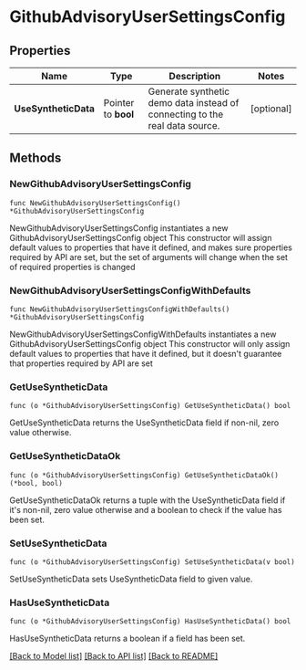 # GithubAdvisoryUserSettingsConfig

## Properties

Name | Type | Description | Notes
------------ | ------------- | ------------- | -------------
**UseSyntheticData** | Pointer to **bool** | Generate synthetic demo data instead of connecting to the real data source. | [optional] 

## Methods

### NewGithubAdvisoryUserSettingsConfig

`func NewGithubAdvisoryUserSettingsConfig() *GithubAdvisoryUserSettingsConfig`

NewGithubAdvisoryUserSettingsConfig instantiates a new GithubAdvisoryUserSettingsConfig object
This constructor will assign default values to properties that have it defined,
and makes sure properties required by API are set, but the set of arguments
will change when the set of required properties is changed

### NewGithubAdvisoryUserSettingsConfigWithDefaults

`func NewGithubAdvisoryUserSettingsConfigWithDefaults() *GithubAdvisoryUserSettingsConfig`

NewGithubAdvisoryUserSettingsConfigWithDefaults instantiates a new GithubAdvisoryUserSettingsConfig object
This constructor will only assign default values to properties that have it defined,
but it doesn't guarantee that properties required by API are set

### GetUseSyntheticData

`func (o *GithubAdvisoryUserSettingsConfig) GetUseSyntheticData() bool`

GetUseSyntheticData returns the UseSyntheticData field if non-nil, zero value otherwise.

### GetUseSyntheticDataOk

`func (o *GithubAdvisoryUserSettingsConfig) GetUseSyntheticDataOk() (*bool, bool)`

GetUseSyntheticDataOk returns a tuple with the UseSyntheticData field if it's non-nil, zero value otherwise
and a boolean to check if the value has been set.

### SetUseSyntheticData

`func (o *GithubAdvisoryUserSettingsConfig) SetUseSyntheticData(v bool)`

SetUseSyntheticData sets UseSyntheticData field to given value.

### HasUseSyntheticData

`func (o *GithubAdvisoryUserSettingsConfig) HasUseSyntheticData() bool`

HasUseSyntheticData returns a boolean if a field has been set.


[[Back to Model list]](../README.md#documentation-for-models) [[Back to API list]](../README.md#documentation-for-api-endpoints) [[Back to README]](../README.md)


